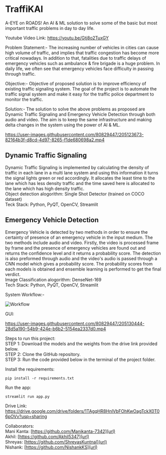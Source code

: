 # TraffiKAI

A-EYE on ROADS!
An AI & ML solution to solve some of the basic but most important traffic problems in day to day life.  

Youtube Video Link: https://youtu.be/Gtj8o2TuxGY

Problem Statement:- The increasing number of vehicles in cities can cause high volume of traffic, and implies that traffic congestion has become more critical nowadays. In addition to that, fatalities due to traffic delays of emergency vehicles such as ambulance & fire brigade is a huge problem. In daily life, we often see that emergency vehicles face difficulty in passing through traffic.

Objective:- Objective of proposed solution is to improve efficiency of existing traffic signaling system. The goal of the project is to automate the traffic signal system and make it easy for the traffic police department to monitor the traffic.

Solution:- The solution to solve the above problems as proposed are Dynamic Traffic Signaling and Emergency Vehicle Detection through both audio and video. The aim is to keep the same infrastructure and making delta changes in the system using the power of AI & ML.

https://user-images.githubusercontent.com/80829447/205123673-82164b3f-d8cd-4d97-8265-f1de680698a2.mp4

## Dynamic Traffic Signaling
Dynamic Traffic Signaling is implemented by calculating the density of traffic in each lane in a multi lane system and using this information it turns the signal lights green or red accordingly. It allocates the least time to the lane which has less density traffic and the time saved here is allocated to the lane which has high density traffic.  
Object detection alogorithm: Single Shot Detector (trained on COCO dataset)  
Teck Stack: Python, PyQT, OpenCV, Streamlit

## Emergency Vehicle Detection
Emergency Vehicle is detected by two methods in order to ensure the certainty of presence of an emergency vehicle in the input medium. The two methods include audio and video. Firstly, the video is processed frame by frame and the presence of emergency vehicles are found out and returns the confidence level and it returns a probability score.
The detection is also preformed through audio and the video's audio is passed through a CNN model which gives a probability score.
The probability scores from each models is obtained and ensemble learning is performed to get the final verdict.  
Image Classification alogorithm: DenseNet-169  
Tech Stack: Python, PyQT, OpenCV, Streamlit

System Workflow:-  

![Workflow](https://user-images.githubusercontent.com/80829447/205130227-27c7a87d-dcd4-44b2-a248-9f9dc7bbba03.jpg)

GUI:  


https://user-images.githubusercontent.com/80829447/205130444-28d5a190-54b9-424e-b6b2-5154ea2337d0.mp4

Steps to run this project:  
STEP 1: Download the models and the weights from the drive link provided below.  
STEP 2: Clone the GitHub repository.  
STEP 3: Run the code provided below in the terminal of the project folder.

Install the requirements:
```
pip install -r requirements.txt
```

Run the app:
```
streamlit run app.py
```

Drive Link: https://drive.google.com/drive/folders/1TAgqHR8HnlVbFOhKwOagTckX0T06pOVv?usp=sharing 

Collaborators:  
Mani Kanta: [https://github.com/Manikanta-7342](url)  
Akhil: [https://github.com/Akhil5347](url)  
Shreyas: [https://github.com/ShreyasKuntnal](url)  
Nishank: [https://github.com/NishankKS](url)





